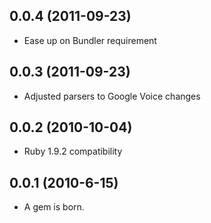 ## 0.0.4 (2011-09-23)

* Ease up on Bundler requirement

## 0.0.3 (2011-09-23)

* Adjusted parsers to Google Voice changes

## 0.0.2 (2010-10-04)

* Ruby 1.9.2 compatibility

## 0.0.1 (2010-6-15)

* A gem is born.